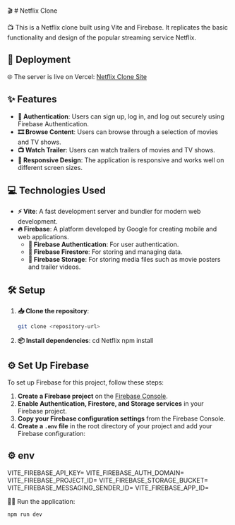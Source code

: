 🎬 # Netflix Clone

📺 This is a Netflix clone built using Vite and Firebase. It replicates the basic functionality and design of the popular streaming service Netflix.

## 🚀 Deployment

🌐 The server is live on Vercel: [Netflix Clone Site](netflix-project-sage.vercel.app)

## ✨ Features

- **🔐 Authentication**: Users can sign up, log in, and log out securely using Firebase Authentication.
- **🎞️ Browse Content**: Users can browse through a selection of movies and TV shows.
- **📺 Watch Trailer**: Users can watch trailers of movies and TV shows.
- **📱 Responsive Design**: The application is responsive and works well on different screen sizes.

## 💻 Technologies Used

- **⚡ Vite**: A fast development server and bundler for modern web development.
- **🔥 Firebase**: A platform developed by Google for creating mobile and web applications.
  - **🔐 Firebase Authentication**: For user authentication.
  - **📂 Firebase Firestore**: For storing and managing data.
  - **📁 Firebase Storage**: For storing media files such as movie posters and trailer videos.

## 🛠️ Setup

1. **📥 Clone the repository**:
   ```bash
   git clone <repository-url>
   ```
2. **📦 Install dependencies**:
   cd Netflix
   npm install

## ⚙️ Set Up Firebase

To set up Firebase for this project, follow these steps:

1. **Create a Firebase project** on the [Firebase Console](https://console.firebase.google.com/).
2. **Enable Authentication, Firestore, and Storage services** in your Firebase project.
3. **Copy your Firebase configuration settings** from the Firebase Console.
4. **Create a `.env` file** in the root directory of your project and add your Firebase configuration:

## ⚙️ env

VITE_FIREBASE_API_KEY=<your-api-key>
VITE_FIREBASE_AUTH_DOMAIN=<your-auth-domain>
VITE_FIREBASE_PROJECT_ID=<your-project-id>
VITE_FIREBASE_STORAGE_BUCKET=<your-storage-bucket>
VITE_FIREBASE_MESSAGING_SENDER_ID=<your-messaging-sender-id>
VITE_FIREBASE_APP_ID=<your-app-id>

🏃‍♂️ Run the application:

```bash
npm run dev
```
